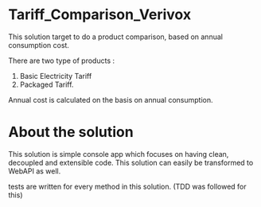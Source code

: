 # Tariff_Comparison_Verivox

This solution target to do a product comparison, based on annual consumption cost.

There are two type of products :
1) Basic Electricity Tariff
2) Packaged Tariff.

Annual cost is calculated on the basis on annual consumption.

# About the solution

This solution is simple console app which focuses on having clean, decoupled and extensible code.
This solution can easily be transformed to WebAPI as well.

tests are written for every method in this solution. (TDD was followed for this)
